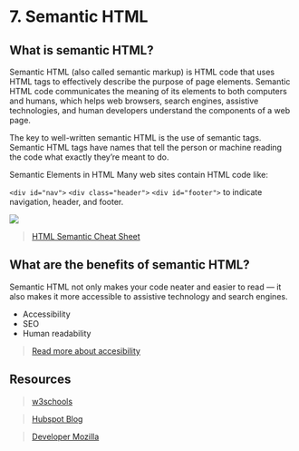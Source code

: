 # 7. Semantic HTML
## What is semantic HTML?
Semantic HTML (also called semantic markup) is HTML code that uses HTML tags to effectively describe the purpose of page elements. Semantic HTML code communicates the meaning of its elements to both computers and humans, which helps web browsers, search engines, assistive technologies, and human developers understand the components of a web page.

The key to well-written semantic HTML is the use of semantic tags. Semantic HTML tags have names that tell the person or machine reading the code what exactly they’re meant to do.

Semantic Elements in HTML
Many web sites contain HTML code like: 
 
 ```<div id="nav">```  ```<div class="header">``` 
 ```<div id="footer">```
  to indicate navigation, header, and footer.


  ![](/studyMaterial/7-semanticHtml/semantic.gif)

  >[HTML Semantic Cheat Sheet](https://learn-the-web.algonquindesign.ca/topics/html-semantics-cheat-sheet/)

  ## What are the benefits of semantic HTML?
Semantic HTML not only makes your code neater and easier to read — it also makes it more accessible to assistive technology and search engines.
* Accessibility 
* SEO
* Human readability

 >[Read more about accesibility](https://www.w3.org/standards/webdesign/accessibility.html)

 ## Resources
 >[w3schools](https://www.w3schools.com/html/html5_semantic_elements.asp)

 >[Hubspot Blog](https://blog.hubspot.com/website/semantic-html)

 >[Developer Mozilla](https://developer.mozilla.org/en-US/docs/Learn/Accessibility/What_is_accessibility)


